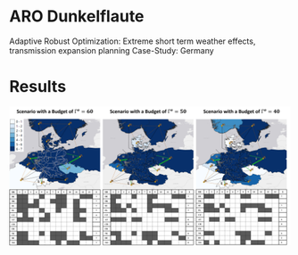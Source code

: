 # ARO Dunkelflaute
Adaptive Robust Optimization:  Extreme short term weather effects, transmission expansion planning
Case-Study: Germany


# Results

![](https://github.com/bernemax/ARO-Dunkelflaute/blob/main/Pictures%20and%20Results/Results_DF_60-40.png)
